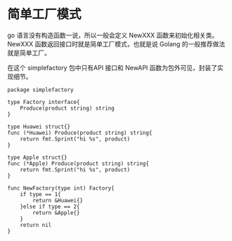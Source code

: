 # 简单工厂模式
go 语言没有构造函数一说，所以一般会定义 NewXXX 函数来初始化相关类。 NewXXX 函数返回接口时就是简单工厂模式，也就是说 Golang 的一般推荐做法就是简单工厂。

在这个 simplefactory 包中只有API 接口和 NewAPI 函数为包外可见，封装了实现细节。

```golang
package simplefactory

type Factory interface{
    Produce(product string) string
}

type Huawei struct{}
func (*Huawei) Produce(product string) string{
    return fmt.Sprint("hi %s", product)
}

type Apple struct{}
func (*Apple) Produce(product string) string{
    return fmt.Sprint("hi %s", product)
}

func NewFactory(type int) Factory{
    if type == 1{
        return &Huawei{}
    }else if type == 2{
        return &Apple{}
    }
    return nil
}

```

